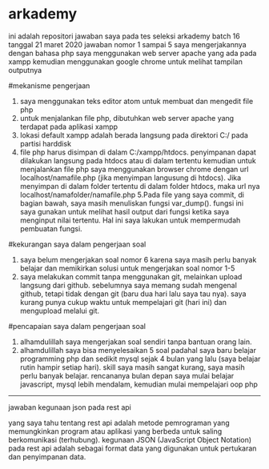 # arkademy

ini adalah repositori jawaban saya pada tes seleksi arkademy batch 16 tanggal 21 maret 2020
jawaban nomor 1 sampai 5 saya mengerjakannya dengan bahasa php
saya menggunakan web server apache yang ada pada xampp
kemudian menggunakan google chrome untuk melihat tampilan outputnya

#mekanisme pengerjaan
1. saya menggunakan teks editor atom untuk membuat dan mengedit file php
2. untuk menjalankan file php, dibutuhkan web server apache yang terdapat pada aplikasi xampp
3. lokasi default xampp adalah berada langsung pada direktori C:/ pada partisi harddisk
4. file php harus disimpan di dalam C:/xampp/htdocs. penyimpanan dapat dilakukan langsung pada htdocs atau di dalam tertentu
kemudian untuk menjalankan file php saya menggunakan browser chrome dengan url localhost/namafile.php (jika menyimpan langusung di htdocs). Jika menyimpan di dalam folder tertentu di dalam folder htdocs, maka url nya localhost/namafolder/namafile.php
5.Pada file yang saya commit, di bagian bawah, saya masih menuliskan fungsi var_dump(). fungsi ini saya gunakan untuk melihat hasil output dari fungsi ketika saya menginput nilai tertentu. Hal ini saya lakukan untuk mempermudah pembuatan fungsi.

#kekurangan saya dalam pengerjaan soal
1. saya belum mengerjakan soal nomor 6 karena saya masih perlu banyak belajar dan memikirkan solusi untuk mengerjakan soal nomor 1-5
2. saya melakukan commit tanpa menggunakan git, melainkan upload langsung dari github. sebelumnya saya memang sudah mengenal github, tetapi tidak dengan git (baru dua hari lalu saya tau nya). saya kurang punya cukup waktu untuk mempelajari git (hari ini) dan mengupload melalui git.

#pencapaian saya dalam pengerjaan soal
1. alhamdulillah saya mengerjakan soal sendiri tanpa bantuan orang lain.
2. alhamdulillah saya bisa menyelesaikan 5 soal padahal saya baru belajar programming php dan sedikit mysql sejak 4 bulan yang lalu (saya belajar rutin hampir setiap hari). skill saya masih sangat kurang, saya masih perlu banyak belajar. rencananya bulan depan saya mulai belajar javascript, mysql lebih mendalam, kemudian mulai mempelajari oop php

----------------------------------------------------------------------------------------------------------------------------------
jawaban kegunaan json pada rest api

yang saya tahu tentang rest api adalah metode pemrograman yang memungkinkan program atau aplikasi yang berbeda untuk saling berkomunikasi (terhubung). kegunaan JSON (JavaScript Object Notation) pada rest api adalah sebagai format data yang digunakan untuk pertukaran dan penyimpanan data.
